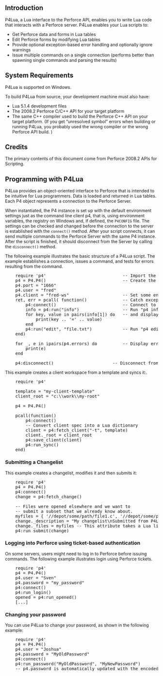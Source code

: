 ## Introduction

P4Lua, a Lua interface to the Perforce API, enables you to write Lua code that interacts with a Perforce server. P4Lua enables your Lua scripts to:

* Get Perforce data and forms in Lua tables
* Edit Perforce forms by modifying Lua tables
* Provide optional exception-based error handling and optionally ignore warnings
* Issue multiple commands on a single connection (performs better than spawning single commands and parsing the results)





## System Requirements

P4Lua is supported on Windows.

To build P4Lua from source, your development machine must also have:

* Lua 5.1.4 development files
* The 2008.2 Perforce C/C++ API for your target platform
* The same C++ compiler used to build the Perforce C++ API on your target platform.  (If you get “unresolved symbol” errors when building or running P4Lua, you probably used the wrong compiler or the wrong Perforce API build. )

	


## Credits

The primary contents of this document come from Perforce 2008.2 APIs for Scripting.





## Programming with P4Lua

P4Lua provides an object-oriented interface to Perforce that is intended to be intuitive for Lua programmers. Data is loaded and returned in Lua tables. Each P4 object represents a connection to the Perforce Server.

When instantiated, the P4 instance is set up with the default environment settings just as the command line client p4, that is, using environment variables, the registry on Windows and, if defined, the `P4CONFIG` file. The settings can be checked and changed before the
connection to the server is established with the `connect()` method. After your script connects, it can send multiple commands to the Perforce Server with the same P4 instance. After the script is finished, it should disconnect from the Server by calling the
`disconnect()` method.

The following example illustrates the basic structure of a P4Lua script. The example establishes a connection, issues a command, and tests for errors resulting from the command.

<pre>
    require 'p4'                              -- Import the module
    p4 = P4.P4()                              -- Create the P4 instance
    p4.port = "1666"
    p4.user = "fred"
    p4.client = "fred-ws"                     -- Set some environment variables
    ret, err = pcall( function()              -- Catch exceptions
    	p4:connect()                          -- Connect to the Perforce Server
    	info = p4:run("info")                 -- Run "p4 info" (returns a table)
    	for key, value in pairs(info[1]) do   -- and display all key-value pairs
            print(key .. '=' .. value)
	    end
        p4:run("edit", "file.txt")            -- Run "p4 edit file.txt"
    end)

    for _, e in ipairs(p4.errors) do          -- Display errors
        print(e)
    end

    p4:disconnect()                       -- Disconnect from the Server
</pre>





This example creates a client workspace from a template and syncs it:.

<pre>
    require 'p4'

    template = "my-client-template"
    client_root = "c:\\work\\my-root"

    p4 = P4.P4()

    pcall(function()
        p4:connect()
        -- Convert client spec into a Lua dictionary
        client = p4:fetch_client("-t", template)
        client._root = client_root
        p4:save_client(client)
        p4:run_sync()
    end)
</pre>




### Submitting a Changelist

This example creates a changelist, modifies it and then submits it:

<pre>
    require 'p4'
    p4 = P4.P4()
    p4:connect()
    change = p4:fetch_change()

    -- Files were opened elsewhere and we want to
    -- submit a subset that we already know about.
    myfiles = { '//depot/some/path/file1.c', '//depot/some/path/file1.h' }
    change._description = "My changelist\nSubmitted from P4Lua\n"
    change._files = myfiles -- This attribute takes a Lua list
    p4:run_submit(change)
</pre>




### Logging into Perforce using ticket-based authentication

On some servers, users might need to log in to Perforce before issuing commands. The
following example illustrates login using Perforce tickets.

<pre>
    require 'p4'
    p4 = P4.P4()
    p4.user = "Sven"
    p4.password = "my_password"
    p4:connect()
    p4:run_login()
    opened = p4:run_opened()
    [...]
</pre>



### Changing your password

You can use P4Lua to change your password, as shown in the following example:

<pre>
    require 'p4'
    p4 = P4.P4()
    p4.user = "Joshua"
    p4.password = "MyOldPassword"
    p4:connect()
    p4:run_password("MyOldPassword", "MyNewPassword")
    -- p4.password is automatically updated with the encoded password
</pre>


